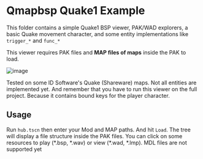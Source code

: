 # Qmapbsp Quake1 Example

This folder contains a simple Quake1 BSP viewer, PAK/WAD explorers, a basic Quake movement character, and some entity implementations like `trigger_*` and `func_*`

This viewer requires PAK files and **MAP files of maps** inside the PAK to load.

![image](https://user-images.githubusercontent.com/13400398/216873785-c92ece5b-fbfc-440e-9aaf-6c1e87fe0651.png)

Tested on some ID Software's Quake (Shareware) maps. Not all entities are implemented yet. And remember that you have to run this viewer on the full project. Because it contains bound keys for the player character.

## Usage
Run `hub.tscn` then enter your Mod and MAP paths. And hit `Load`. The tree will display a file structure inside the PAK files. You can click on some resources to play (\*.bsp, \*.wav) or view (\*.wad, \*.lmp). MDL files are not supported yet
